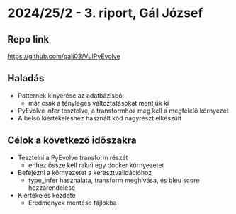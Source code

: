 # 2024/25/2 - 3. riport, Gál József

## Repo link

<https://github.com/galj03/VulPyEvolve>

## Haladás

- Patternek kinyerése az adatbázisból
  - már csak a tényleges változtatásokat mentjük ki
- PyEvolve infer tesztelve, a transformhoz még kell a megfelelő környezet
- A belső kiértékeléshez használt kód nagyrészt elkészült

## Célok a következő időszakra

- Tesztelni a PyEvolve transform részét
  - ehhez össze kell rakni egy docker környezetet
- Befejezni a környezetet a keresztvalidációhoz
  - type_infer használata, transform meghívása, és bleu score hozzárendelése
- Kiértékelés kezdete
  - Eredmények mentése fájlokba